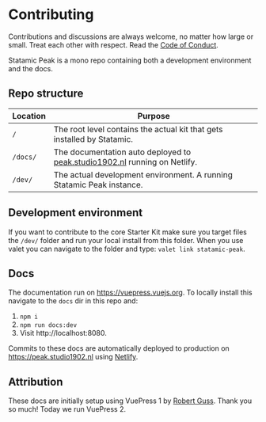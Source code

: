 # Contributing
Contributions and discussions are always welcome, no matter how large or small. Treat each other with respect. Read the [Code of Conduct](https://github.com/studio1902/statamic-peak/blob/main/.github/CODE_OF_CONDUCT.md).

Statamic Peak is a mono repo containing both a development environment and the docs.

## Repo structure

| Location | Purpose |
| --- | --- |
| `/` | The root level contains the actual kit that gets installed by Statamic. |
| `/docs/` | The documentation auto deployed to [peak.studio1902.nl](https://peak.studio1902.nl) running on Netlify. |
| `/dev/` | The actual development environment. A running Statamic Peak instance. |

## Development environment
If you want to contribute to the core Starter Kit make sure you target files the `/dev/` folder and run your local install from this folder. When you use valet you can navigate to the folder and type: `valet link statamic-peak`.

## Docs
The documentation run on https://vuepress.vuejs.org. To locally install this navigate to the `docs` dir in this repo and:

1. `npm i`
2. `npm run docs:dev`
3. Visit http://localhost:8080.

Commits to these docs are automatically deployed to production on https://peak.studio1902.nl using [Netlify](https://netlify.com).

## Attribution
These docs are initially setup using VuePress 1 by [Robert Guss](https://github.com/robertguss/). Thank you so much! Today we run VuePress 2.
